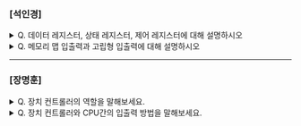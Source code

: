 ### [석인경]

<details>
  <summary> Q. 데이터 레지스터, 상태 레지스터, 제어 레지스터에 대해 설명하시오 </summary>
  
- 데이터 레지스터 : CPU와 입출력 장치 사이에 주고받을 데이터가 담기는 레지스터
- 상태 레지스터 : 입출력 장치가 입출력 작업을 할 준비가 되었는지, 완료가 되었는지 오류가 없는지 등 상태 정보 저장
- 제어 레지스터 : 입출력 장치가 수행할 내용에 대한 제어 정보와 명령을 저장

</details>

<details>
  <summary> Q. 메모리 맵 입출력과 고립형 입출력에 대해 설명하시오 </summary>
메모리 맵 입출력 : 메모리에 접근하기 위한 주소 공간과 입출력 장치에 접근하기 위한 주소 공간을 하나의 주소 공간으로 간주하는 방법

고립형 입출력 : 메모리를 위한 주소 공간과 입출력장치를 위한 주소 공간을 분리하는 방법
  
</details>

---
### [장명훈]

<details>
  <summary> Q. 장치 컨트롤러의 역할을 말해보세요. </summary>
  다양한 종류의 입출력 장치와 CPU사이를 연결해주는 역할을 한다.

  - 통신 중개
  - 오류 검출
  - 데이터 버퍼링으로 CPU와 장치 사이 전송률을 맞춘다. 

</details>

<details>
  <summary> Q. 장치 컨트롤러와 CPU간의 입출력 방법을 말해보세요. </summary>
  
  - 프로그램 입출력
    - 프로그램 속 명령어로 입출력장치를 제어하는 방법

  - 인터럽트 기반 입출력
    - 입출력장치의 작업 시작 / 작업 종료 등 인터럽트 발생을 통해 입출력을 하는 방식

  - DMA 입출력
    - 입출력장치 인터럽트 처리를 위해 이동하는 데이터가 CPU를 거치지 않고도 상호작용할 수 있는 입출력 방식
  
</details>
